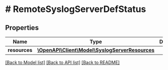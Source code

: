 # # RemoteSyslogServerDefStatus

## Properties

Name | Type | Description | Notes
------------ | ------------- | ------------- | -------------
**resources** | [**\OpenAPI\Client\Model\SyslogServerResources**](SyslogServerResources.md) |  |

[[Back to Model list]](../../README.md#models) [[Back to API list]](../../README.md#endpoints) [[Back to README]](../../README.md)
